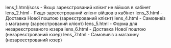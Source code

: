 lens_1.html/scss - Якщо зареєстрований клієнт не війшов в кабінет
lens_2.html - Якщо зареєстрований клієнт  війшов в кабінет
lens_3.html - Доставка Нової поштою (зареєстрований клієнт)
lens_4.html - Самовивіз з магазину (зареєстрований клієнт)
lens_5.html - Форма для незареєстрованого юзера
lens_6.html - Доставка Нової поштою (незареєстрований юзер)
lens_7.html - Самовивіз з магазину (незареєстрований юзер)
